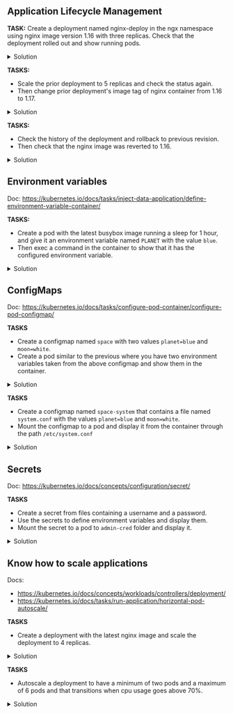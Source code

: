 
## Application Lifecycle Management

**TASK:** Create a deployment named nginx-deploy in the ngx namespace using nginx image version 1.16 with three replicas. Check that the deployment rolled out and show running pods.

<details><summary>Solution</summary>
<p>
```bash
# Create the template from kubectl
kubectl create ns ngx -o yaml --dry-run=true > nginx-deploy.yml
echo '---' >> nginx-deploy.yml
kubectl create deployment nginx-deploy --image=nginx:1.16 --dry-run=true -o yaml -n ngx >> nginx-deploy.yml

# Edit the template and add the namespace, and the replica number
nano nginx-deploy.yml
```

```bash
# Deploy
kubectl deploy -f ./nginx-deploy.yml

# Validate
kubectl -n ngx rollout status deployment nginx-deploy
kubectl -n ngx get deployment
kubectl -n ngx get pods
```
</p>
</details>

**TASKS:** 

- Scale the prior deployment to 5 replicas and check the status again.
- Then change prior deployment's image tag of nginx container from 1.16 to 1.17.

<details><summary>Solution</summary>
<p>

```bash
kubectl -n ngx scale deployment nginx-deploy --replicas=5
kubectl -n ngx rollout status deployment nginx-deploy
kubectl -n ngx get deploy
kubectl -n ngx get pods
```

Change the image tag:

```bash
kubectl -n ngx edit deployment/nginx-deploy
...
    spec:
      containers:
      - image: nginx:1.17
        imagePullPolicy: IfNotPresent
...
```

Check that new replicaset was created and new pods were deployed:

```bash
kubectl -n ngx get replicaset
kubectl -n ngx get pods
```
</p>
</details>

**TASKS:**
- Check the history of the deployment and rollback to previous revision.
- Then check that the nginx image was reverted to 1.16.

<details><summary>Solution</summary>
<p>

```bash
kubectl -n ngx rollout history deployment nginx-deploy
kubectl -n ngx rollout undo deployment nginx-deploy

kubectl -n ngx get replicaset
kubectl -n ngx get pods
kubectl -n ngx get pods nginx-deploy-7ff78f74b9-72xc8 -o jsonpath='{.spec.containers[0].image}'
```
</p>
</details>

## Environment variables

Doc: https://kubernetes.io/docs/tasks/inject-data-application/define-environment-variable-container/

**TASKS:**
- Create a pod with the latest busybox image running a sleep for 1 hour, and give it an environment variable named `PLANET` with the value `blue`.
- Then exec a command in the container to show that it has the configured environment variable.

<details><summary>Solution</summary>
<p>


The pod yaml `envvar.yml`:
```bash
cat <<EOF | kubectl apply -f -
apiVersion: v1
kind: Pod
metadata:
  labels:
    run: envvar
  name: envvar
spec:
  containers:
  - image: busybox:latest
    name: envvar
    args:
      - sleep
      - "3600"
    env:
    - name: PLANET
      value: "blue"
EOF

# Check the env variable:
kubectl exec envvar -- env | grep PLANET
```

</p>
</details>

## ConfigMaps

Doc: https://kubernetes.io/docs/tasks/configure-pod-container/configure-pod-configmap/

**TASKS**
- Create a configmap named `space` with two values `planet=blue` and `moon=white`.
- Create a pod similar to the previous where you have two environment variables taken from the above configmap and show them in the container.

<details><summary>Solution</summary>
<p>

```bash
kubectl create configmap space --from-literal=planet=blue --from-literal=moon=white

cat <<EOF | kubectl apply -f -
apiVersion: v1
kind: Pod
metadata:
  labels:
    run: envvar
  name: envvar
spec:
  containers:
  - image: busybox:latest
    name: envvar
    args:
      - sleep
      - "3600"
    env:
      - name: PLANET
        valueFrom:
          configMapKeyRef:
            name: space
            key: planet
      - name: MOON
        valueFrom:
          configMapKeyRef:
            name: space
            key: moon
EOF

kubectl exec envvar -- env | grep -E "PLANET|MOON"
```

</p>
</details>


**TASKS**
- Create a configmap named `space-system` that contains a file named `system.conf` with the values `planet=blue` and `moon=white`.
- Mount the configmap to a pod and display it from the container through the path `/etc/system.conf`

<details><summary>Solution</summary>
<p>

```bash
cat << EOF > system.conf
planet=blue
moon=white
EOF

kubectl create configmap space-system --from-file=system.conf

cat << EOF | kubectl apply -f -
apiVersion: v1
kind: Pod
metadata:
  labels:
    run: confvolume
  name: confvolume
spec:
  containers:
  - image: busybox:latest
    name: confvolume
    args:
      - sleep
      - "3600"
    volumeMounts:
      - name: system
        mountPath: /etc/system.conf
        subPath: system.conf
    resources: {}
  volumes:
  - name: system
    configMap:
      name: space-system
EOF

kubectl exec confvolume -- cat /etc/system.conf
```
</p>
</details>

## Secrets

Doc: https://kubernetes.io/docs/concepts/configuration/secret/

**TASKS**
- Create a secret from files containing a username and a password.
- Use the secrets to define environment variables and display them.
- Mount the secret to a pod to `admin-cred` folder and display it.

<details><summary>Solution</summary>
<p>

Create secret.

```bash
echo -n 'admin' > username
echo -n 'admin-pass' > password

kubectl create secret generic admin-cred --from-file=username --from-file=password
```

Use secret as environment variables.

```yaml
apiVersion: v1
kind: Pod
metadata:
  labels:
    run: secretenv
  name: secretenv
spec:
  containers:
  - image: busybox:latest
    name: secretenv
    args:
      - sleep
      - "3600"
    env:
      - name: USERNAME
        valueFrom:
          secretKeyRef:
            name: admin-cred
            key: username
      - name: PASSWORD
        valueFrom:
          secretKeyRef:
            name: admin-cred
            key: password

```

```bash
kubectl apply -f secretenv.yml

kubectl exec secretenv -- env | grep -E "USERNAME|PASSWORD"
USERNAME=admin
PASSWORD=admin-pass
```

Mount a secret to pod:

```yaml
apiVersion: v1
kind: Pod
metadata:
  labels:
    run: secretvolume
  name: secretvolume
spec:
  containers:
  - image: busybox:latest
    name: secretvolume
    args:
      - sleep
      - "3600"
    volumeMounts:
      - name: admincred
        mountPath: /etc/admin-cred
        readOnly: true
  volumes:
  - name: admincred
    secret:
      secretName: admin-cred

```

```bash
kubectl apply -f secretvolume.yml

kubectl exec secretvolume -- ls /etc/admin-cred
password
username

kubectl exec secretvolume -- cat /etc/admin-cred/username
admin

kubectl exec secretvolume -- cat /etc/admin-cred/password
admin-pass
```

</p>
</details>


## Know how to scale applications

Docs:
- https://kubernetes.io/docs/concepts/workloads/controllers/deployment/
- https://kubernetes.io/docs/tasks/run-application/horizontal-pod-autoscale/

**TASKS**

- Create a deployment with the latest nginx image and scale the deployment to 4 replicas.

<details><summary>Solution</summary>
<p>

```bash
kubectl create deployment scalable --image=nginx:latest
kubectl scale deployment scalable --replicas=4
kubectl get pods
```
</p>
</details>

**TASKS**

- Autoscale a deployment to have a minimum of two pods and a maximum of 6 pods and that transitions when cpu usage goes above 70%.

<details><summary>Solution</summary>
<p>

In order to use Horizontal Pod Autoscaling, you need to have the metrics server installed in you cluster.

```bash
# Install metrics server
git clone https://github.com/kubernetes-sigs/metrics-server
kubectl apply -f metrics-server/deploy/kubernetes/

# Autoscale a deployment
kubectl create deployment autoscalable --image=nginx:latest
kubectl autoscale deployment autoscalable --min=2 --max=6 --cpu-percent=70
kubectl get hpa
kubectl get pods
```
</p>
</details>
